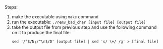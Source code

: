 Steps:
1. make the executable using `make` command
2. run the executable: `./remv_bad_char [input file] [output file]`
3. take the output file from previous step and use the following command on it to produce the final file:
    ```
    sed '/^$/N;/^\n$/D' [output file] | sed 's/ \+/ /g' > [final file]
    ```
